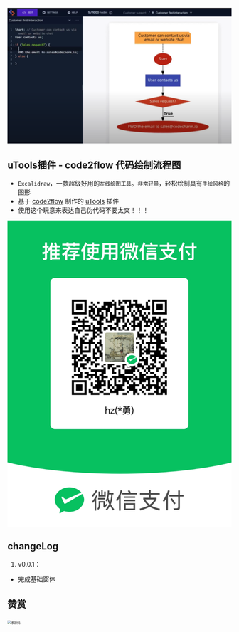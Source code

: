 ![](https://github.com/bravekingzhang/utools-code2flow-official/blob/main/head.png)

## uTools插件 - code2flow 代码绘制流程图

- `Excalidraw`，一款超级好用的`在线绘图工具`。`非常轻量`，轻松绘制具有`手绘风格`的图形
- 基于 [code2flow](https://code2flow.com/app) 制作的 [uTools](https://u.tools/) 插件
- 使用这个玩意来表达自己伪代码不要太爽！！！

![](https://github.com/bravekingzhang/utools-code2flow-official/blob/main/shoukuanma.png)


## changeLog

1. v0.0.1：

- 完成基础窗体

## 赞赏

<img src="" alt="收款码" style="zoom:50%;" />
